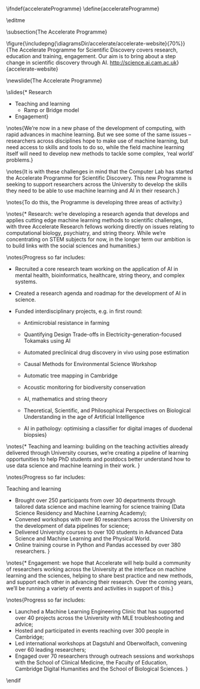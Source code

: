 \ifndef{accelerateProgramme}
\define{accelerateProgramme}

\editme

\subsection{The Accelerate Programme}

\figure{\includepng{\diagramsDir/accelerate/accelerate-website}{70%}}{The Accelerate Programme for Scientific Discovery covers research, education and training, engagement. Our aim is to bring about a step change in scientific discovery through AI. <http://science.ai.cam.ac.uk>}{accelerate-website}

\newslide{The Accelerate Programme}

\slides{* Research
* Teaching and learning
    * Ramp or Bridge model
* Engagement}


\notes{We’re now in a new phase of the development of computing, with rapid
advances in machine learning. But we see some of the same issues –
researchers across disciplines hope to make use of machine learning,
but need access to skills and tools to do so, while the field
machine learning itself will need to develop new methods to tackle
some complex, ‘real world’ problems.}

\notes{It is with these challenges in mind that the Computer Lab has
started the Accelerate Programme for Scientific Discovery. This new
Programme is seeking to support researchers across the University to
develop the skills they need to be able to use machine learning and
AI in their research.}

\notes{To do this, the Programme is developing three areas of activity:}

\notes{* Research: we’re developing a research agenda that develops
and applies cutting edge machine learning methods to scientific
challenges, with three Accelerate Research fellows working directly on
issues relating to computational biology, psychiatry, and string theory. While we’re concentrating on STEM subjects for
now, in the longer term our ambition is to build links with the social
sciences and humanities.}

\notes{Progress so far includes: 

* Recruited a core research team working on the application of AI in mental health, bioinformatics, healthcare, string theory, and complex systems.

* Created a research agenda and roadmap for the development of AI in science. 

* Funded interdisciplinary projects, e.g. in first round:

  * Antimicrobial resistance in farming

  * Quantifying Design Trade-offs in Electricity-generation-focused Tokamaks using AI
  
  * Automated preclinical drug discovery in vivo using pose estimation
  
  * Causal Methods for Environmental Science Workshop
  
  * Automatic tree mapping in Cambridge
  
  * Acoustic monitoring for biodiversity conservation
  
  * AI, mathematics and string theory
  
  * Theoretical, Scientific, and Philosophical Perspectives on Biological Understanding in the age of Artificial Intelligence
  
  * AI in pathology: optimising a classifier for digital images of duodenal biopsies}


\notes{* Teaching and learning: building on the teaching activities
already delivered through University courses, we’re creating a
pipeline of learning opportunities to help PhD students and
postdocs better understand how to use data science and machine
learning in their work. }

\notes{Progress so far includes:

Teaching and learning

* Brought over 250 participants from over 30 departments through tailored data science and machine learning for science training (Data Science Residency and Machine Learning Academy);
* Convened workshops with over 80 researchers across the University on the development of data pipelines for science;
* Delivered University courses to over 100 students in Advanced Data Science and Machine Learning and the Physical World.
* Online training course in Python and Pandas accessed by over 380 researchers.
}

\notes{* Engagement: we hope that Accelerate will help build a community
of researchers working across the University at the interface on
machine learning and the sciences, helping to share best
practice and new methods, and support each other in advancing
their research. Over the coming years, we’ll be running a
variety of events and activities in support of this.}

\notes{Progress so far includes:

* Launched a Machine Learning Engineering Clinic that has supported over 40 projects across the University with MLE troubleshooting and advice;
* Hosted and participated in events reaching over 300 people in Cambridge;
* Led international workshops at Dagstuhl and Oberwolfach, convening over 60 leading researchers;
* Engaged over 70 researchers through outreach sessions and workshops with the School of Clinical Medicine, the Faculty of Education, Cambridge Digital Humanities and the School of Biological Sciences.  }


\endif
